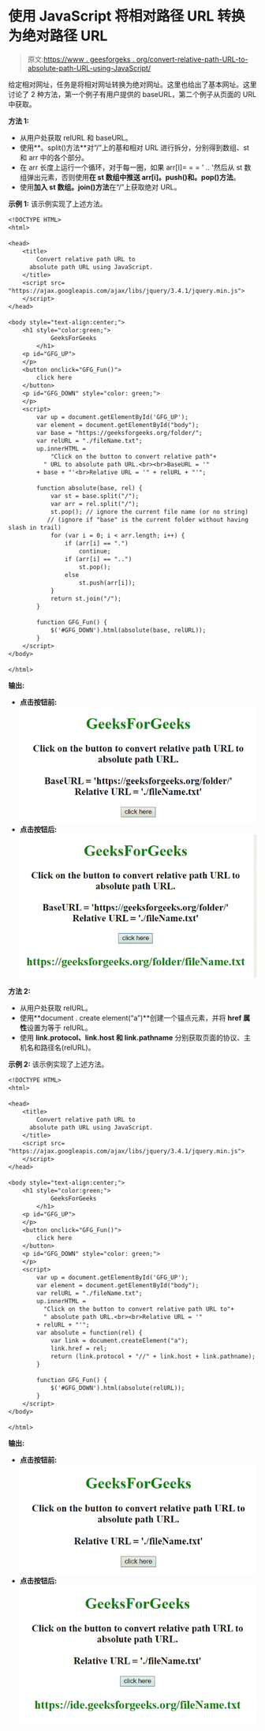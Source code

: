 # 使用 JavaScript 将相对路径 URL 转换为绝对路径 URL

> 原文:[https://www . geesforgeks . org/convert-relative-path-URL-to-absolute-path-URL-using-JavaScript/](https://www.geeksforgeeks.org/convert-relative-path-url-to-absolute-path-url-using-javascript/)

给定相对网址，任务是将相对网址转换为绝对网址。这里也给出了基本网址。这里讨论了 2 种方法，第一个例子有用户提供的 baseURL，第二个例子从页面的 URL 中获取。

**方法 1:**

*   从用户处获取 relURL 和 baseURL。
*   使用**。split()方法**对“/”上的基和相对 URL 进行拆分，分别得到数组、st 和 arr 中的各个部分。
*   在 arr 长度上运行一个循环，对于每一圈，如果 arr[I]= = = ' .. '然后从 st 数组弹出元素，否则使用**在 st 数组中推送 arr[i]。push()和。pop()方法**。
*   使用**加入 st 数组。join()方法**在“/”上获取绝对 URL。

**示例 1:** 该示例实现了上述方法。

```
<!DOCTYPE HTML>
<html>

<head>
    <title>
        Convert relative path URL to
      absolute path URL using JavaScript.
    </title>
    <script src=
"https://ajax.googleapis.com/ajax/libs/jquery/3.4.1/jquery.min.js">
    </script>
</head>

<body style="text-align:center;">
    <h1 style="color:green;">  
            GeeksForGeeks  
        </h1>
    <p id="GFG_UP">
    </p>
    <button onclick="GFG_Fun()">
        click here
    </button>
    <p id="GFG_DOWN" style="color: green;">
    </p>
    <script>
        var up = document.getElementById('GFG_UP');
        var element = document.getElementById("body");
        var base = "https://geeksforgeeks.org/folder/";
        var relURL = "./fileName.txt";
        up.innerHTML = 
            "Click on the button to convert relative path"+
          " URL to absolute path URL.<br><br>BaseURL = '"
        + base + "'<br>Relative URL = '" + relURL + "'";

        function absolute(base, rel) {
            var st = base.split("/");
            var arr = rel.split("/");
            st.pop(); // ignore the current file name (or no string)
           // (ignore if "base" is the current folder without having slash in trail)
            for (var i = 0; i < arr.length; i++) {
                if (arr[i] == ".")
                    continue;
                if (arr[i] == "..")
                    st.pop();
                else
                    st.push(arr[i]);
            }
            return st.join("/");
        }

        function GFG_Fun() {
            $('#GFG_DOWN').html(absolute(base, relURL));
        }
    </script>
</body>

</html>
```

**输出:**

*   **点击按钮前:**
    ![](img/4aa8652263768b4164489d27d6bb5787.png)
*   **点击按钮后:**
    ![](img/06f481279fae35de7610700b38d05d53.png)

**方法 2:**

*   从用户处获取 relURL。
*   使用**document . create element(“a”)**创建一个锚点元素，并将 **href 属性**设置为等于 relURL。
*   使用 **link.protocol、link.host 和 link.pathname** 分别获取页面的协议、主机名和路径名(relURL)。

**示例 2:** 该示例实现了上述方法。

```
<!DOCTYPE HTML>
<html>

<head>
    <title>
        Convert relative path URL to
      absolute path URL using JavaScript.
    </title>
    <script src=
"https://ajax.googleapis.com/ajax/libs/jquery/3.4.1/jquery.min.js">
    </script>
</head>

<body style="text-align:center;">
    <h1 style="color:green;">  
            GeeksForGeeks  
        </h1>
    <p id="GFG_UP">
    </p>
    <button onclick="GFG_Fun()">
        click here
    </button>
    <p id="GFG_DOWN" style="color: green;">
    </p>
    <script>
        var up = document.getElementById('GFG_UP');
        var element = document.getElementById("body");
        var relURL = "./fileName.txt";
        up.innerHTML = 
          "Click on the button to convert relative path URL to"+
          " absolute path URL.<br><br>Relative URL = '"
        + relURL + "'";
        var absolute = function(rel) {
            var link = document.createElement("a");
            link.href = rel;
            return (link.protocol + "//" + link.host + link.pathname);
        }

        function GFG_Fun() {
            $('#GFG_DOWN').html(absolute(relURL));
        }
    </script>
</body>

</html>
```

**输出:**

*   **点击按钮前:**
    ![](img/46dc0a459b9069ab6d1653fec635bb89.png)
*   **点击按钮后:**
    ![](img/ccc1b40100b7f778a279cbfb736b0e8a.png)